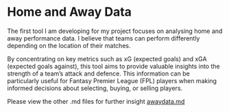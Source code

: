 # Home and Away Data

The first tool I am developing for my project focuses on analysing home and away performance data. I believe that teams can perform differently depending on the location of their matches. 

By concentrating on key metrics such as xG (expected goals) and xGA (expected goals against), this tool aims to provide valuable insights into the strength of a team’s attack and defence. This information can be particularly useful for Fantasy Premier League (FPL) players when making informed decisions about selecting, buying, or selling players.

Please view the other .md files for further insight [awaydata.md](awaydata.md)

